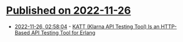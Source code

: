 # [Published on 2022-11-26](index.md)

* [2022-11-26, 02:58:04](https://news.ycombinator.com/item?id=33749448) - [KATT (Klarna API Testing Tool) Is an HTTP-Based API Testing Tool for Erlang](https://github.com/for-GET/katt)
